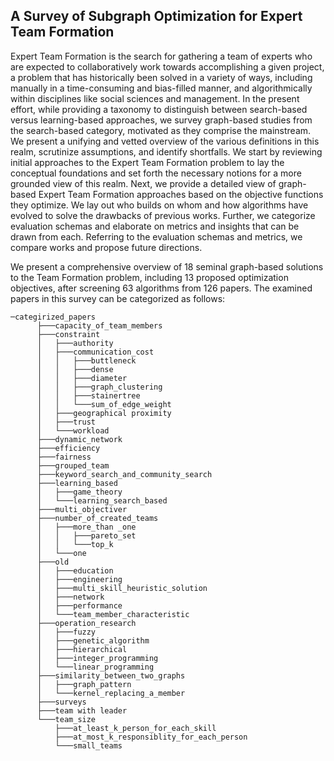 ## A Survey of Subgraph Optimization for Expert Team Formation
Expert Team Formation is the search for gathering a team of experts who are expected to collaboratively work towards accomplishing a given project, a problem that has historically been solved in a variety of ways, including manually in a time-consuming and bias-filled manner, and algorithmically within disciplines like social sciences and management. In the present effort, while providing a taxonomy to distinguish between search-based versus learning-based approaches, we survey graph-based studies from the search-based category, motivated as they comprise the mainstream. We present a unifying and vetted overview of the various definitions in this realm, scrutinize assumptions, and identify shortfalls. We start by reviewing initial approaches to the Expert Team Formation problem to lay the conceptual foundations and set forth the necessary notions for a more grounded view of this realm. Next, we provide a detailed view of graph-based Expert Team Formation approaches based on the objective functions they optimize. We lay out who builds on whom and how algorithms have evolved to solve the drawbacks of previous works. Further, we categorize evaluation schemas and elaborate on metrics and insights that can be drawn from each. Referring to the evaluation schemas and metrics, we compare works and propose future directions.

We present a comprehensive overview of 18 seminal graph-based solutions to the Team Formation problem, 
including 13 proposed optimization objectives, after screening 63 algorithms from 126 papers. 
The examined papers in this survey can be categorized as follows:
```
─categirized_papers
      ├───capacity_of_team_members
      ├───constraint
      │   ├───authority
      │   ├───communication_cost
      │   │   ├───buttleneck
      │   │   ├───dense
      │   │   ├───diameter
      │   │   ├───graph_clustering
      │   │   ├───stainertree
      │   │   └───sum_of_edge_weight
      │   ├───geographical proximity
      │   ├───trust
      │   └───workload
      ├───dynamic_network
      ├───efficiency
      ├───fairness
      ├───grouped_team
      ├───keyword_search_and_community_search
      ├───learning_based
      │   ├───game_theory
      │   └───learning_search_based
      ├───multi_objectiver
      ├───number_of_created_teams
      │   ├───more_than _one
      │   │   ├───pareto_set
      │   │   └───top_k
      │   └───one
      ├───old
      │   ├───education
      │   ├───engineering
      │   ├───multi_skill_heuristic_solution
      │   ├───network
      │   ├───performance
      │   └───team_member_characteristic
      ├───operation_research
      │   ├───fuzzy
      │   ├───genetic_algorithm
      │   ├───hierarchical
      │   ├───integer_programming
      │   └───linear_programming
      ├───similarity_between_two_graphs
      │   ├───graph_pattern
      │   └───kernel_replacing_a_member
      ├───surveys
      ├───team with leader
      └───team_size
          ├───at_least_k_person_for_each_skill
          ├───at_most_k_responsiblity_for_each_person
          └───small_teams
```







